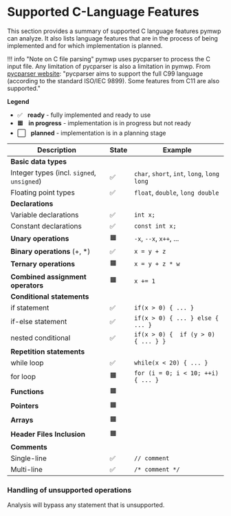 # Supported C-Language Features 

This section provides a summary of supported C language features pymwp can 
analyze. It also lists language features that are in the process of being 
implemented and for which implementation is planned.

!!! info "Note on C file parsing"
    pymwp uses pycparser to process the C input file. Any limitation of 
    pycparser is also a limitation in pymwp. From
    [pycparser website](https://github.com/eliben/pycparser):
    "pycparser aims to support the full C99 language (according to the 
    standard ISO/IEC 9899). Some features from C11 are also supported."
  
**Legend**

- ✅ &nbsp; **ready** - fully implemented and ready to use
- 🟧 &nbsp; **in progress** - implementation is in progress but not ready
- ⬜ &nbsp; **planned** - implementation is in a planning stage

Description | State | Example
--- | --- | ---
**Basic data types** ||
 Integer types (incl. `signed`, `unsigned`) | ✅ | `char`, `short`, `int`, `long`, `long long`
 Floating point types  | ✅ | `float`, `double`, `long double` 
**Declarations** ||
 Variable declarations |  ✅  | `int x;` 
 Constant declarations |  ✅  | `const int x;`
**Unary operations** | 🟧 | `-x`, `--x`, `x++`, ... 
**Binary operations** (+, *) | ✅ |  `x = y + z`
**Ternary operations** | 🟧 |  `x = y + z * w`
**Combined assignment operators** | 🟧 | `x += 1` |
**Conditional statements** || 
 if statement | ✅ | `if(x > 0) { ... }`
 if-else statement | ✅ | `if(x > 0) { ... } else { ... }`
 nested conditional  | ✅ | `if(x > 0) {  if (y > 0) { ... } }` |
**Repetition statements** || 
 while loop | ✅ | `while(x < 20) { ... }`
 for loop | 🟧 | `for (i = 0; i < 10; ++i) { ... }`
**Functions** | 🟧 ||
**Pointers** | 🟧 ||
**Arrays** | 🟧 || 
 **Header Files Inclusion** | 🟧 || 
**Comments** ||
 Single-line | ✅ | `// comment`
 Multi-line | ✅ | `/* comment */`

### Handling of unsupported operations

Analysis will bypass any statement that is unsupported.
